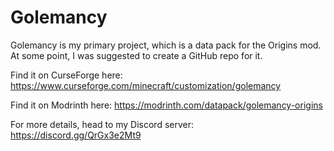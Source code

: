 # Golemancy
Golemancy is my primary project, which is a data pack for the Origins mod. At some point, I was suggested to create a GitHub repo for it.

Find it on CurseForge here: https://www.curseforge.com/minecraft/customization/golemancy

Find it on Modrinth here: https://modrinth.com/datapack/golemancy-origins

For more details, head to my Discord server: https://discord.gg/QrGx3e2Mt9

